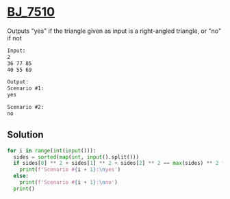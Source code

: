 # [BJ_7510](https://acmicpc.net/problem/7510)

Outputs "yes" if the triangle given as input is a right-angled triangle, or "no" if not

```txt
Input:
2
36 77 85
40 55 69

Output:
Scenario #1:
yes

Scenario #2:
no
```

## Solution

```py
for i in range(int(input())):
  sides = sorted(map(int, input().split()))
  if sides[0] ** 2 + sides[1] ** 2 + sides[2] ** 2 == max(sides) ** 2 * 2:
    print(f'Scenario #{i + 1}:\nyes')
  else:
    print(f'Scenario #{i + 1}:\nno')
  print()
```
